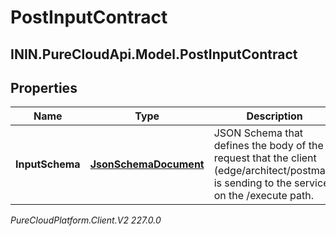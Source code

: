 # PostInputContract

## ININ.PureCloudApi.Model.PostInputContract

## Properties

|Name | Type | Description | Notes|
|------------ | ------------- | ------------- | -------------|
| **InputSchema** | [**JsonSchemaDocument**](JsonSchemaDocument) | JSON Schema that defines the body of the request that the client (edge/architect/postman) is sending to the service, on the /execute path. | |



_PureCloudPlatform.Client.V2 227.0.0_
